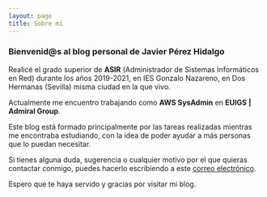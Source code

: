 ```yaml
---
layout: page
title: Sobre mí
---
```


### Bienvenid@s al blog personal de Javier Pérez Hidalgo

Realicé el grado superior de **ASIR** (Administrador de Sistemas Informáticos en Red) durante los años 2019-2021, en IES Gonzalo Nazareno, en Dos Hermanas (Sevilla) misma ciudad en la que vivo.

Actualmente me encuentro trabajando como **AWS SysAdmin** en **EUIGS** **\|** **Admiral Group**.

Este blog está formado principalmente por las tareas realizadas mientras me encontraba estudiando, con la idea de poder ayudar a más personas que lo puedan necesitar.

Si tienes alguna duda, sugerencia o cualquier motivo por el que quieras contactar conmigo, puedes hacerlo escribiendo a este [correo electrónico](mailto:javierperezhidalgo01@gmail.com).

Espero que te haya servido y gracias por visitar mi blog.
